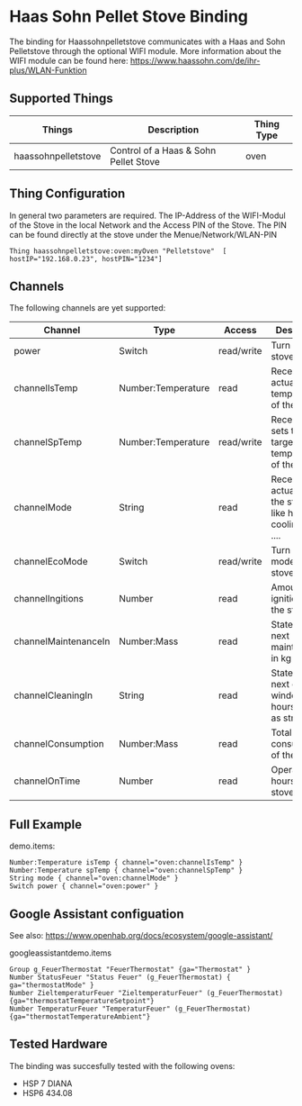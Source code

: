 # Haas Sohn Pellet Stove Binding

The binding for Haassohnpelletstove communicates with a Haas and Sohn Pelletstove through the optional
WIFI module. More information about the WIFI module can be found here: https://www.haassohn.com/de/ihr-plus/WLAN-Funktion

## Supported Things

| Things | Description  | Thing Type |
|--------|--------------|------------|
| haassohnpelletstove | Control of a Haas & Sohn Pellet Stove| oven|


## Thing Configuration

In general two parameters are required. The IP-Address of the WIFI-Modul of the Stove in the local Network and the Access PIN of the Stove.
The PIN can be found directly at the stove under the Menue/Network/WLAN-PIN

```
Thing haassohnpelletstove:oven:myOven "Pelletstove"  [ hostIP="192.168.0.23", hostPIN="1234"]
```

## Channels

The following channels are yet supported:


| Channel | Type  | Access| Description|
|---------|-------|-------|------------|
| power| Switch | read/write|Turn the stove on/off|
|channelIsTemp|Number:Temperature|read|Receives the actual temperature of the stove|
|channelSpTemp|Number:Temperature|read/write|Receives and sets the target temperature of the stove|
|channelMode|String|read|Receives the actual mode the stove is in like heating, cooling, error, ....|
|channelEcoMode|Switch|read/write|Turn the eco mode of the stove on/off|
|channelIngitions|Number|read|Amount of ignitions of the stove|
|channelMaintenanceIn|Number:Mass|read|States the next maintenance in kg|
|channelCleaningIn|String|read|States the next cleaning window in hours:minutes as string|
|channelConsumption|Number:Mass|read|Total consumption of the stove|
|channelOnTime|Number|read|Operation hours of the stove|

## Full Example

demo.items:

```
Number:Temperature isTemp { channel="oven:channelIsTemp" }
Number:Temperature spTemp { channel="oven:channelSpTemp" }
String mode { channel="oven:channelMode" }
Switch power { channel="oven:power" }
```

## Google Assistant configuation
See also: https://www.openhab.org/docs/ecosystem/google-assistant/

googleassistantdemo.items
```
Group g_FeuerThermostat "FeuerThermostat" {ga="Thermostat" }
Number StatusFeuer "Status Feuer" (g_FeuerThermostat) { ga="thermostatMode" }
Number ZieltemperaturFeuer "ZieltemperaturFeuer" (g_FeuerThermostat) {ga="thermostatTemperatureSetpoint"}
Number TemperaturFeuer "TemperaturFeuer" (g_FeuerThermostat) {ga="thermostatTemperatureAmbient"}
```

## Tested Hardware

The binding was succesfully tested with the following ovens:

- HSP 7 DIANA
- HSP6 434.08

